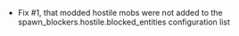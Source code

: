 - Fix #1, that modded hostile mobs were not added to the spawn_blockers.hostile.blocked_entities configuration list